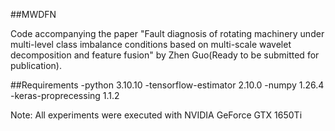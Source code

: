##MWDFN

Code accompanying the paper "Fault diagnosis of rotating machinery under multi-level class imbalance conditions based on multi-scale wavelet decomposition and feature fusion" 
by Zhen Guo(Ready to be submitted for publication).

##Requirements
-python 3.10.10
-tensorflow-estimator 2.10.0
-numpy 1.26.4
-keras-proprecessing 1.1.2

Note: All experiments were executed with NVIDIA GeForce GTX 1650Ti
